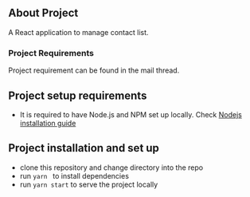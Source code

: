 
## About Project

A React application to manage contact list.

### Project Requirements

Project requirement can be found in the mail thread.

## Project setup requirements

- It is required to have Node.js and NPM set up locally. Check [Nodejs installation guide](https://nodejs.org/en/download/)

## Project installation and set up

- clone this repository and change directory into the repo
- run ```yarn ``` to install dependencies
- run ``` yarn start ``` to serve the project locally
